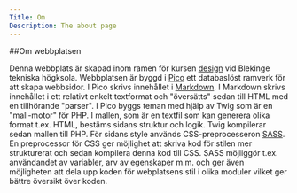 ```yaml
---
Title: Om
Description: The about page
---
```


##Om webbplatsen

Denna webbplats är skapad inom ramen för kursen [design](https://dbwebb.se/kurser/design-v3/) vid Blekinge tekniska högksola. Webbplatsen är byggd i [Pico](http://picocms.org/) ett databaslöst ramverk för att skapa webbsidor. I Pico skrivs innehållet i [Markdown](https://daringfireball.net/projects/markdown/). I Markdown skrivs innehållet i ett relativt enkelt textformat och "översätts" sedan till HTML med en tillhörande "parser". I Pico byggs teman med hjälp av Twig som är en "mall-motor" för PHP. I mallen, som är en textfil som kan generera olika format t.ex. HTML, bestäms sidans struktur och logik. Twig kompilerar sedan mallen till PHP. För sidans style används CSS-preprocesseron [SASS](https://sass-lang.com/). En preprocessor för CSS ger möjlighet att skriva kod för stilen mer strukturerat och sedan kompilera denna kod till CSS. SASS möjliggör t.ex. användandet av variabler, arv av egenskaper m.m. och ger även möjligheten att dela upp koden för webplatsens stil i olika moduler vilket ger bättre översikt över koden.
